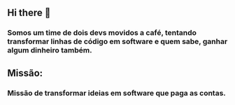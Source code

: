 ## Hi there 👋

### Somos um time de dois devs movidos a café, tentando transformar linhas de código em software e quem sabe, ganhar algum dinheiro também.

## Missão:
### Missão de transformar ideias em software que paga as contas.
